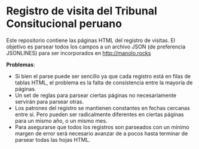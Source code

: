 # Registro de visita del Tribunal Consitucional peruano

Este repositorio contiene las páginas HTML del registro de visitas.
El objetivo es parsear todos los campos a un archivo JSON (de preferencia
        JSONLINES) para ser incorporados en <http://manolo.rocks>

**Problemas**:

* Si bien el parse puede ser sencillo ya que cada registro está en filas de
tablas HTML, el problema es la falta de consistencia entre la mayoría de
páginas.
* Un set de reglas para parsear ciertas páginas no necesariamente servirán para
parsear otras.
* Los patrones del registro se mantienen constantes en fechas cercanas entre
sí. Pero pueden ser radicalmente diferentes en ciertas páginas para un mismo
año, o un mismo mes.
* Para asegurarse que todos los registros son parseados con un mínimo margen de
error será necesario avanzar de a pocos hasta terminar de parsear todas las
hojas HTML.

